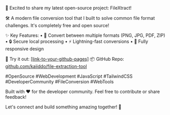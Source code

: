 🚀 Excited to share my latest open-source project: FileXtract!

🛠️ A modern file conversion tool that I built to solve common file format challenges. It's completely free and open source!

✨ Key Features:
• 🔄 Convert between multiple formats (PNG, JPG, PDF, ZIP)
• 🔒 Secure local processing
• ⚡ Lightning-fast conversions
• 📱 Fully responsive design

🔗 Try it out: [[link-to-your-github-pages]](https://kaiiddo.github.io/file-extraction-tool/src)
📦 GitHub Repo: [github.com/kaiiddo/file-extraction-tool](https://github.com/Kaiiddo/kaiiddo.github.io/tree/main/file-extraction-tool)

#OpenSource #WebDevelopment #JavaScript #TailwindCSS #DeveloperCommunity #FileConversion #WebTools

Built with ❤️ for the developer community. Feel free to contribute or share feedback!

Let's connect and build something amazing together! 🤝
